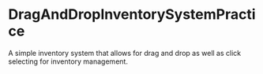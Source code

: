 # DragAndDropInventorySystemPractice

A simple inventory system that allows for drag and drop as well as click selecting for inventory management.
